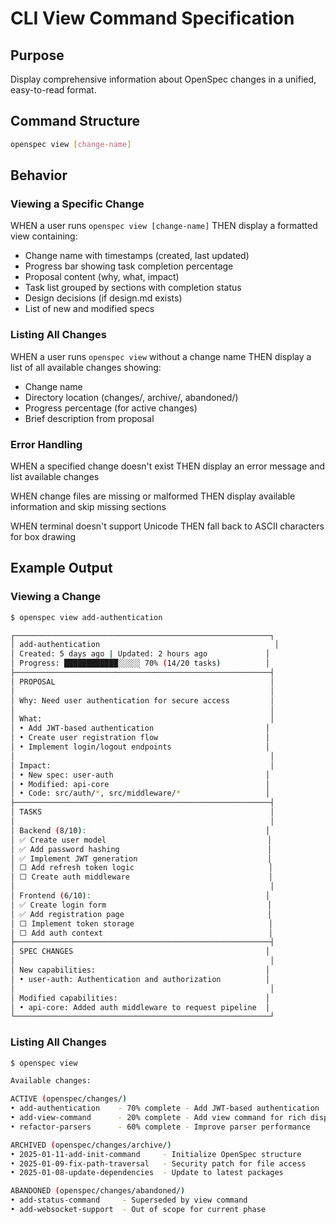 # CLI View Command Specification

## Purpose
Display comprehensive information about OpenSpec changes in a unified, easy-to-read format.

## Command Structure
```bash
openspec view [change-name]
```

## Behavior

### Viewing a Specific Change

WHEN a user runs `openspec view [change-name]`
THEN display a formatted view containing:
- Change name with timestamps (created, last updated)
- Progress bar showing task completion percentage
- Proposal content (why, what, impact)
- Task list grouped by sections with completion status
- Design decisions (if design.md exists)
- List of new and modified specs

### Listing All Changes

WHEN a user runs `openspec view` without a change name
THEN display a list of all available changes showing:
- Change name
- Directory location (changes/, archive/, abandoned/)
- Progress percentage (for active changes)
- Brief description from proposal

### Error Handling

WHEN a specified change doesn't exist
THEN display an error message and list available changes

WHEN change files are missing or malformed
THEN display available information and skip missing sections

WHEN terminal doesn't support Unicode
THEN fall back to ASCII characters for box drawing

## Example Output

### Viewing a Change
```bash
$ openspec view add-authentication

┌─────────────────────────────────────────────────────────┐
│ add-authentication                                       │
│ Created: 5 days ago | Updated: 2 hours ago             │
│ Progress: ████████████░░░░░ 70% (14/20 tasks)          │
├─────────────────────────────────────────────────────────┤
│ PROPOSAL                                                │
│                                                         │
│ Why: Need user authentication for secure access         │
│                                                         │
│ What:                                                   │
│ • Add JWT-based authentication                         │
│ • Create user registration flow                        │
│ • Implement login/logout endpoints                     │
│                                                         │
│ Impact:                                                 │
│ • New spec: user-auth                                  │
│ • Modified: api-core                                   │
│ • Code: src/auth/*, src/middleware/*                   │
├─────────────────────────────────────────────────────────┤
│ TASKS                                                   │
│                                                         │
│ Backend (8/10):                                        │
│ ✅ Create user model                                    │
│ ✅ Add password hashing                                 │
│ ✅ Implement JWT generation                             │
│ ⬜ Add refresh token logic                              │
│ ⬜ Create auth middleware                               │
│                                                         │
│ Frontend (6/10):                                       │
│ ✅ Create login form                                    │
│ ✅ Add registration page                                │
│ ⬜ Implement token storage                              │
│ ⬜ Add auth context                                     │
├─────────────────────────────────────────────────────────┤
│ SPEC CHANGES                                           │
│                                                         │
│ New capabilities:                                      │
│ • user-auth: Authentication and authorization          │
│                                                         │
│ Modified capabilities:                                 │
│ • api-core: Added auth middleware to request pipeline  │
└─────────────────────────────────────────────────────────┘
```

### Listing All Changes
```bash
$ openspec view

Available changes:

ACTIVE (openspec/changes/)
• add-authentication    - 70% complete - Add JWT-based authentication
• add-view-command      - 20% complete - Add view command for rich display
• refactor-parsers      - 60% complete - Improve parser performance

ARCHIVED (openspec/changes/archive/)
• 2025-01-11-add-init-command     - Initialize OpenSpec structure
• 2025-01-09-fix-path-traversal   - Security patch for file access
• 2025-01-08-update-dependencies  - Update to latest packages

ABANDONED (openspec/changes/abandoned/)
• add-status-command     - Superseded by view command
• add-websocket-support  - Out of scope for current phase
```